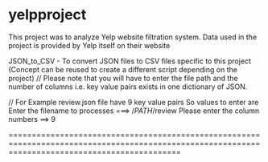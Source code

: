# yelpproject
This project was to analyze Yelp website filtration system. Data used in the project is provided by Yelp itself on their website


JSON_to_CSV - To convert JSON files to CSV files specific to this project (Concept can be reused to create a different script depending on the project)
// Please note that you will have to enter the file path and the number of columns i.e. key value pairs exists in one dictionary of JSON.

// For Example review.json file have 9 key value pairs
So values to enter are
Enter the filename to processes   ===>  /$PATH$/review
Please enter the column numbers  ==>  9

=================================================================================================================================================
